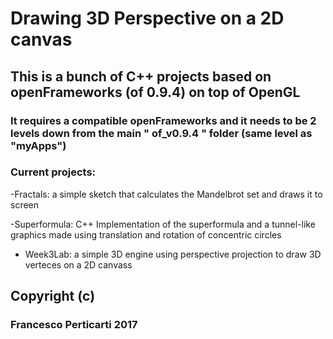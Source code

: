 Drawing 3D Perspective on a 2D canvas
=====================


## This is a bunch of C++ projects based on openFrameworks (of 0.9.4) on top of OpenGL

### It requires a compatible openFrameworks and it needs to be 2 levels down from the main " of_v0.9.4 " folder (same level as "myApps")


### Current projects:

-Fractals:
a simple sketch that calculates the Mandelbrot set and draws it to screen

-Superformula:
C++ Implementation of the superformula and a tunnel-like graphics made using translation and rotation of concentric circles

- Week3Lab:
a simple 3D engine using perspective projection to draw 3D verteces on a 2D canvass





## Copyright (c)
### Francesco Perticarti 2017
